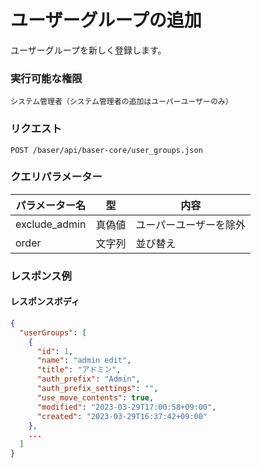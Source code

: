 # ユーザーグループの追加

ユーザーグループを新しく登録します。

### 実行可能な権限
```
システム管理者（システム管理者の追加はユーパーユーザーのみ）
```

### リクエスト
```
POST /baser/api/baser-core/user_groups.json
``` 

### クエリパラメーター

| パラメーター名           | 型 | 内容          |
|-------------------| --- |-------------|
| exclude_admin            | 真偽値 | ユーパーユーザーを除外 |
| order             | 文字列 | 並び替え        |

### レスポンス例
#### レスポンスボディ
```json
{
  "userGroups": [
    {
      "id": 1,
      "name": "admin edit",
      "title": "アドミン",
      "auth_prefix": "Admin",
      "auth_prefix_settings": "",
      "use_move_contents": true,
      "modified": "2023-03-29T17:00:58+09:00",
      "created": "2023-03-29T16:37:42+09:00"
    },
    ...
  ]
}

```
